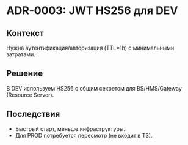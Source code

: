 # ADR-0003: JWT HS256 для DEV

## Контекст

Нужна аутентификация/авторизация (TTL=1h) с минимальными затратами.

## Решение

В DEV используем HS256 с общим секретом для BS/HMS/Gateway (Resource Server).

## Последствия

- Быстрый старт, меньше инфраструктуры.
- Для PROD потребуется пересмотр (не входит в ТЗ).
